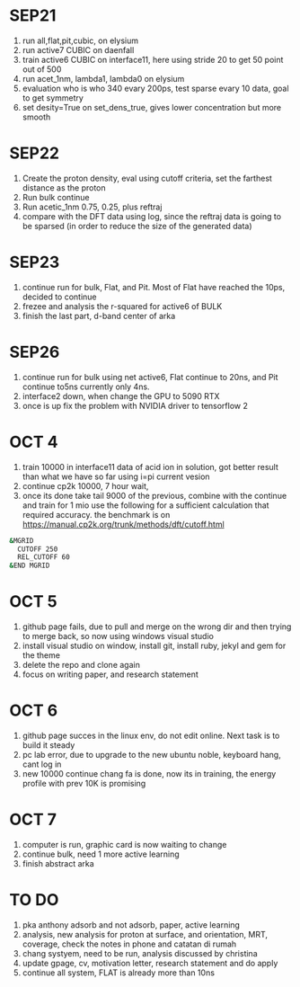 # SEP21
1) run all,flat,pit,cubic, on elysium 
2) run active7 CUBIC on daenfall
3) train active6 CUBIC on interface11, here using stride 20 to get 50 point out of 500
4) run acet_1nm, lambda1, lambda0 on elysium
5) evaluation who is who 340 evary 200ps, test sparse evary 10 data, goal to get symmetry
6) set desity=True on set_dens_true, gives lower concentration but more smooth

# SEP22
1) Create the proton density, eval using cutoff criteria, set the farthest distance as the proton
2) Run bulk continue
3) Run acetic_1nm 0.75, 0.25, plus reftraj
4) compare with the DFT data using log, since the reftraj data is going to be sparsed (in order to reduce the size of the generated data)

# SEP23
1) continue run for bulk, Flat, and Pit. Most of Flat have reached the 10ps, decided to continue
2) frezee and analysis the r-squared for active6 of BULK
3) finish the last part, d-band center of arka

# SEP26
1) continue run for bulk using net active6, Flat continue to 20ns, and Pit continue to5ns currently only 4ns.
2) interface2 down, when change the GPU to 5090 RTX
3) once is up fix the problem with NVIDIA driver to tensorflow 2

# OCT 4
1) train 10000 in interface11 data of acid ion in solution, got better result than what we have so far using i=pi current vesion
2) continue cp2k 10000, 7 hour wait,
3) once its done take tail 9000 of the previous, combine with the continue and train for 1 mio
use the following for a sufficient calculation that required accuracy. the benchmark is on https://manual.cp2k.org/trunk/methods/dft/cutoff.html

```bash
&MGRID
  CUTOFF 250
  REL_CUTOFF 60 
&END MGRID
```    
 
# OCT 5
1) github page fails, due to pull and merge on the wrong dir and then trying to merge back, so now using windows visual studio
2) install visual studio on window, install git, install ruby, jekyl and gem for the theme
3) delete the repo and clone again
4) focus on writing paper, and research statement 

    
# OCT 6
1) github page succes in the linux env, do not edit online. Next task is to build it steady
2) pc lab error, due to upgrade to the new ubuntu noble, keyboard hang, cant log in
3) new 10000 continue chang fa is done, now its in training, the energy profile with prev 10K is promising 
    
# OCT 7
1) computer is run, graphic card is now waiting to change
2) continue bulk, need 1 more active learning
3) finish abstract arka

# TO DO
1) pka anthony adsorb and not adsorb, paper, active learning 
2) analysis, new analysis for proton at surface, and orientation, MRT, coverage, check the notes in phone and catatan di rumah
3) chang systyem, need to be run, analysis discussed by christina
4) update gpage, cv, motivation letter, research statement and do apply
5) continue all system, FLAT is already more than 10ns
    
